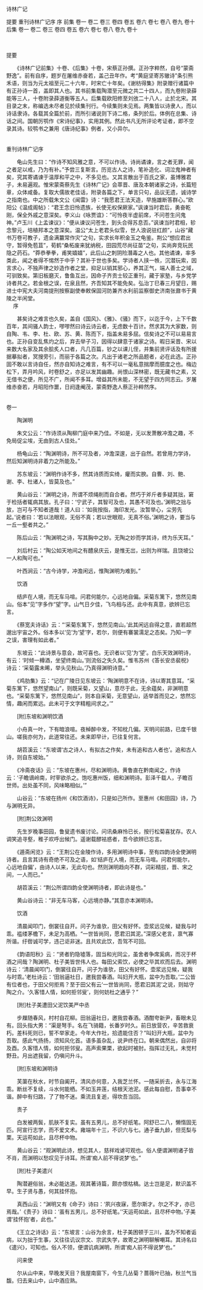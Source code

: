 <!-- { "loadSidebar": true } -->

诗林广记

提要
重刊诗林广记序
序
前集
卷一
卷二
卷三
卷四
卷五
卷六
卷七
卷八
卷九
卷十
后集
卷一
卷二
卷三
卷四
卷五
卷六
卷七
卷八
卷九
卷十
 　 
 
　
 
提要

　　《诗林广记前集》十卷、《后集》十卷，宋蔡正孙撰。正孙字粹然，自号“蒙斋野逸”。前有自序，题岁在屠维赤奋若，盖己丑年作。考“黄庭坚寄苏辙诗”条引熊禾语，则当为元太祖至元二十六年，时宋亡十年矣。《谢枋得集》附录赠行诸篇中有正孙诗一首，盖即其人也。其书前集载陶潜至元微之共二十四人，而九卷附录薛能等三人，十卷附录薛道衡等五人。后集载欧阳修至刘攽二十八人，止於北宋。其目录之末，称编选未尽者见於续集刊行。今续集则未见焉。两集皆以诗隶人，而以诗话隶诗。各载其全篇於前，而所引诸说则下诗二格，条列於后。体例在总集、诗话之间。国朝厉鹗作《宋诗纪事》，实用其例。然此书凡无所评论考证者，即不空录其诗。较鹗书之兼用《唐诗纪事》例者，又小异尔。  
　 

重刊诗林广记序

　　龟山先生曰：“作诗不知风雅之意，不可以作诗。诗尚谲谏，言之者无罪，闻之者足以戒，乃为有补。”予尝三复斯言。历览古人之诗，笔补造化、词泣鬼神者有矣，究其寄谲谏于温厚和平之中，不多见也。又其言散出于百氏之家，虽博雅君子，未易遍观。惟宋蒙斋蔡先生《诗林广记》会萃晋、唐及本朝诸家之诗，长篇短章，众体咸备。复取大儒故老佳话，附录各篇之下，单言只句，品议无遗，诚诗学之指南也。中之所载朱文公《闻雷》诗：“我愿君王法天造，早施雄断答群心。”欧阳公《温成阁帖》：“君王念旧怜遗族，长使无权保厥家。”讽谏当时君后，勇奋乾刚，保全外戚之意深矣。李义山《咏贾谊》：“可怜夜半虚前席，不问苍生问鬼神。”卢玉川《上孟谏议》：“便从谏议问苍生，到头合得苏息否。”讽谏当时君相，轸念黎元，培植邦本之意深矣。温公“太上老君头似雪，世人浪说驻红颜”，山谷“藏书万卷可教子，遗金满籝常作灾”之句，实求长年积金玉之龟鉴。荆公“想应君出守，暂得免苞苴”，荀鹤“桑柘废来犹纳税，田园荒尽尚征苗”之句，实尚奔竞玩民隐之药石。“莽恭拳拳，甫笑嬉嬉”，此后山之刺阴险潛毒之人也。其他谲谏，率多类此，闻之者得不惕然于中乎？其补于世也多矣。学诗者人挟一帙，沉潜玩索，因言求心，不独声律之妙造作者之堂，抑足以销其邪心，养其正气，端人善士之域，可驯致矣。第旧板磨灭，鲁鱼互出，因命子齐贡士较正重刊，藏于家塾，与乡党学诗者共之。若金根之误，在泉且然，齐吾知其不能免矣。弘治丁巳春三月望日，赐进士中宪大夫河南提刑按察副使奉敕保固河防兼齐水利前监察御史济南张鼐书于黄陵之半闲堂。  
　 
序

　　甚矣诗之难言也久矣，盖自《国风》、《雅》、《骚》而下，以迄于今，上下千数百年，其间骚人韵士，嘐嘐然曰诗云诗云者，无虑数十百计。然求其为大家数，则自陶、韦、李、杜、欧、苏、黄、陈而下，指盖未易多屈。信矣诗之不可以易易言也。正孙自变乱焦灼之后，弃去举子习，因得以肆意于诸家之诗。暇日采晋、宋以来数大名家及其余脍炙人口者，凡几百篇，钞之以课儿侄，并集前贤评话及有所援据摹拟者，冥搜旁引，而丽于各篇之次。凡出于诸老之所品题者，必在此选。正孙固不敢以言诗自任，然亦自知诗之难言，有不可以一毫私意揣摩而臆度之也。梅边松下，弄月吟风，时卷舒之，亦足以发其幽趣。尚恨山深林密，既无藏书之素，又无借书之便，所见不广，所闻不多耳。增益其所未能，不无望于四方同志云。岁屠维赤奋若，月昭阳作噩，日阏逢阉茂，蒙斋野逸人蔡正孙粹然序。  
　 

卷一

　　陶渊明

　　朱文公云：“作诗须从陶柳门庭中来乃佳。不如是，无以发萧散冲澹之趣，不免局促尘埃，无由到古人佳处。”

　　杨龟山云：“陶渊明诗，所不可及者，冲澹深邃，出于自然。若曾用力学诗，然后知渊明诗非着力之所能及。”

　　苏东坡云：“渊明作诗不多，然其诗质而实绮，癯而实腴。自曹、刘、鲍、谢、李、杜诸人，皆莫及也。”

　　黄山谷云：“渊明之诗，所谓不烦绳削而自合者。然巧于斧斤者多疑其拙，窘于检括者辄病其放。孔子曰：‘宁武子，其智可及也，其愚不可及也。’渊明之拙与放，岂可与不知者道哉！道人曰：‘如我按指，海印发光。汝暂举心，尘劳先起。’说者曰：‘若以法眼观，无俗不真；若以世眼观，无真不俗。’渊明之诗，要当与一丘一壑者共之。”

　　陈后山云：“陶渊明之诗，写其胸中之妙。无陶之妙而学其诗，终为乐天耳。”

　　刘后村云：“陶公如天地间之有醴泉庆云，是惟无岀，出则为祥瑞。且饶坡公一人和陶可也。”

　　叶西涧云：“古今诗学，冲澹闲远，惟陶渊明为难到。”

　　饮酒

　　结庐在人境，而无车马喧。问君何能尔，心远地自偏。采菊东篱下，悠然见南山。俗本“见”字多作“望”字。山气日夕佳，飞鸟相与还。此中有真意，欲辨已忘言。

　　《蔡宽夫诗话》云：“‘采菊东篱下，悠然见南山。’此其闲远自得之意，直若超然邈出宇宙之外。俗本多以‘见’为‘望’字，若尔，则便有褰裳濡足之态矣。乃知一字之误，害理有如此者。”

　　东坡云：“此诗景与意会，故可喜也。无识者以‘见’为‘望’。白乐天效渊明诗，有云：‘时倾一樽酒，坐望终南山。’则流俗之失久矣。惟韦苏州《答长安丞裴棁》诗云：‘采菊露未晞，举头见秋山。’乃真得渊明诗意。”

　　《鸡肋集》云：“记在广陵日见东坡云：‘陶渊明意不在诗，诗以寄其意耳。“采菊东篱下，悠然望南山”，则既采菊，又望山，意尽于此，无余蕴矣，非渊明意也。“采菊东篱下，悠然见南山”，则本自采菊，无意望山，适举首而见之，悠然忘情，趣闲而累远。此未可于文字精粗间求之。’”

　　[附]东坡和渊明饮酒

　　小舟真一叶，下有暗浪喧。夜棹醉中发，不知枕几偏。天明问前路，已度千银山。嗟我亦何为，此道常往还。未来即早计，已往复何言。

　　胡苕溪云：“东坡谓‘古之诗人，有拟古之作矣，未有追和古人者也’。追和古人诗，则自东坡始。”

　　《冷斋夜话》云：“东坡在惠州，尽和渊明诗。黄鲁直在黔南闻之，作诗云：‘子瞻谪岭南，时宰欲杀之。饱吃惠州饭，细和渊明诗。彭泽千载人，子瞻百世师。出处虽不同，风味略相似。’”

　　山谷云：“东坡在扬州《和饮酒诗》，只是如己所作。至惠州《和田园》诗，乃与渊明无异。

　　[附]荆公效渊明

　　先生岁晚事田园，鲁叟遗书废讨论。问讯桑麻怜已长，按行松菊喜犹存。农人调笑追寻壑，稚子欢呼出候门。遥谢载醪袪惑者，吾今欲辨已忘言。

　　《遁斋闲览》云：“王荆公在金陵作诗，多用渊明诗中事，至有四韵诗全使渊明诗者。且言其诗有奇绝不可及之语，如‘结庐在人境，而无车马喧。问君何能尔，心远地自偏’，由诗人以来，无此句也。然则渊明趋向不群，词彩精拔，晋、宋之间，一人而已。”

　　胡苕溪云：“荆公所谓四韵全使渊明诗者，即此诗是也。”

　　黄山谷诗云：“非无车马客，心远境亦静。”其意亦本渊明诗。

　　饮酒

　　清晨闻叩门，倒裳往自开。问子为谁欤，田父有好怀。壶浆远见候，疑我与时乖。褴缕茅檐下，未足为高栖。“一世皆尚同，愿君汩其泥。”深感父老言，禀气寡所谐。纡辔诚可学，违己讵非迷。且共欢此饮，吾驾不可回。

　　《韵语阳秋》云：“贤者豹隐墟落，固当和光同尘，虽舍者争席奚病，而况于杯酒之间哉？陶渊明、杜子美皆世伟人也。每田父索饮，必使之毕其欢而后去。渊明诗云：‘清晨闻叩门，倒裳往自开。问子为谁欤，田父有好怀。壶浆远见候，疑我与时乖。’老杜诗云：‘田翁逼社日，邀我尝春酒。叫妇开大瓶，盆中为吾取。’二公皆有位者也，于田父何拒焉？至于田父有云‘一世皆尚同，愿君汩其泥’之说，则姑守陶之介。‘久客惜人情，如何拒邻叟’，则何妨杜之通乎？”

　　[附]杜子美遭田父泥饮美严中丞

　　步屧随春风，村村自花柳。田翁逼社日，邀我尝春酒。酒酣夸新尹，畜眼未见有。回头指大男：“渠是弩手。名在飞骑籍，长番岁时久。前日放营农，辛苦救衰朽。差科死则已，誓不举家走。今年大作社，拾遗能住否？”叫妇开大瓶，盆中为吾取。感此气扬扬，须知风化首。语多虽杂乱，说尹终在口。朝来偶然出，自卯将及酉。久客惜人情，如何拒邻叟。高声索果栗，欲起时被肘。指挥过无礼，未觉村野丑。月出遮我留，仍嗔问升斗。

　　[附]东坡和渊明诗

　　芙蕖在秋水，时节自阖开。清风亦何意，入我芝兰怀。一随采折去，永与江海乖。断丝不复续，斗水何能栖。不如玉井莲，结根天池泥。感此每自慰，吾事幸不谐。醉中有归路，了了物不迷。乘流且复逝，得坎吾当回。

　　责子

　　白发被两鬓，肌肤不复实。虽有五男儿，总不好纸笔。阿舒已二八，懒惰固无匹。阿宣行志学，而不爱文术。雍端年十三，不识六与七。通子垂九龄，但觅梨与栗。天运苟如此，且尽杯中物。

　　黄山谷云：“观渊明此诗，想见其人，慈祥戏谑可观也。俗人便谓渊明诸子皆不肖，而渊明以愁叹见于诗耳。所谓‘痴人前不得说梦’也。”

　　[附]杜子美遣兴

　　陶潜避俗翁，未必能达道。观其著诗篇，颇亦恨枯槁。达士岂是足，默识盖不早。生子贤与愚，何其挂怀抱。

　　真西山云：“渊明又有《命子》诗曰：‘夙兴夜寐，愿尔斯才。尔之不才，亦已焉哉。’《责子》诗曰：‘虽有五男儿，总不好纸笔。’‘天运苟如此，且尽杯中物。’子美谓‘挂怀抱’者，此也。”

　　《王立之诗话》云：“东坡言：山谷为余言，杜子美困顿于三川，盖为不知者诟病，以为拙于生事，又往往讥议宗文、宗武失学，故寄之渊明聊解嘲耳。其诗名曰《遣兴》，可知也。俗人不领，便谓讥病渊明，所谓‘痴人前不得说梦’也。”

　　问来使

　　尔从山中来，早晚发天目？我屋南窗下，今生几丛菊？蔷薇叶已抽，秋兰气当馥。归去来山中，山中酒应熟。

